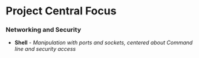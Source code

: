 # Project Central Focus
### Networking and Security
* **Shell** - *Manipulation with ports and sockets, centered about Command line and security access*
